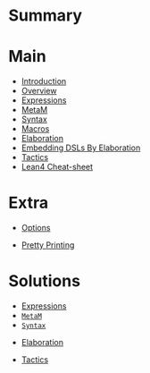# Summary

# Main

- [Introduction](./main/01_intro.md)
- [Overview](./main/02_overview.md)
- [Expressions](./main/03_expressions.md)
- [MetaM](./main/04_metam.md)
- [Syntax](./main/05_syntax.md)
- [Macros](./main/06_macros.md)
- [Elaboration](./main/07_elaboration.md)
- [Embedding DSLs By Elaboration](./main/08_dsls.md)
- [Tactics](./main/09_tactics.md)
- [Lean4 Cheat-sheet](./main/10_cheat-sheet.md)

# Extra

- [Options](./extra/01_options.md)
<!-- - [Attributes]() -->
- [Pretty Printing](./extra/03_pretty-printing.md)

# Solutions

<!-- - [Introduction]() -->
<!-- - [Overview]() -->
- [Expressions](./solutions/03_expressions.md)
- [`MetaM`](./solutions/04_metam.md)
- [`Syntax`](./solutions/05_syntax.md)
<!-- - [Macros]() -->
- [Elaboration](./solutions/07_elaboration.md)
<!-- - [DSLs]() -->
- [Tactics](./solutions/09_tactics.md)
